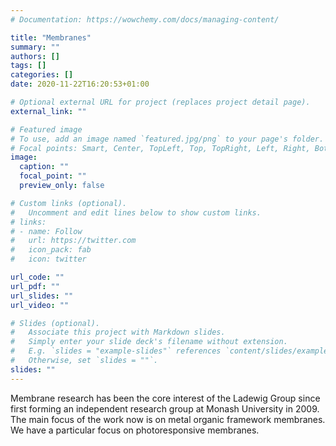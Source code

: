 ```yaml
---
# Documentation: https://wowchemy.com/docs/managing-content/

title: "Membranes"
summary: ""
authors: []
tags: []
categories: []
date: 2020-11-22T16:20:53+01:00

# Optional external URL for project (replaces project detail page).
external_link: ""

# Featured image
# To use, add an image named `featured.jpg/png` to your page's folder.
# Focal points: Smart, Center, TopLeft, Top, TopRight, Left, Right, BottomLeft, Bottom, BottomRight.
image:
  caption: ""
  focal_point: ""
  preview_only: false

# Custom links (optional).
#   Uncomment and edit lines below to show custom links.
# links:
# - name: Follow
#   url: https://twitter.com
#   icon_pack: fab
#   icon: twitter

url_code: ""
url_pdf: ""
url_slides: ""
url_video: ""

# Slides (optional).
#   Associate this project with Markdown slides.
#   Simply enter your slide deck's filename without extension.
#   E.g. `slides = "example-slides"` references `content/slides/example-slides.md`.
#   Otherwise, set `slides = ""`.
slides: ""
---
```

Membrane research has been the core interest of the Ladewig Group since first forming an independent research group at Monash University in 2009. The main focus of the work now is on metal organic framework membranes. We have a particular focus on photoresponsive membranes.
